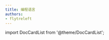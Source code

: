 ```yaml
---
title: 编程语言
authors:
- flytreleft
---
```


import DocCardList from '@theme/DocCardList';


<DocCardList />
